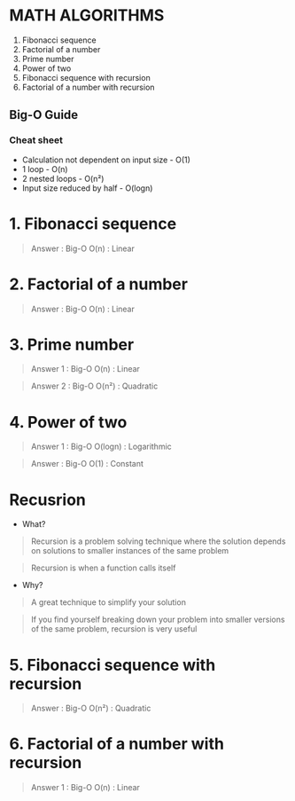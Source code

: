 # MATH ALGORITHMS

1. Fibonacci sequence
2. Factorial of a number
3. Prime number
4. Power of two
5. Fibonacci sequence with recursion
6. Factorial of a number with recursion

## Big-O Guide 

### Cheat sheet

- Calculation not dependent on input size - O(1)
- 1 loop - O(n)
- 2 nested loops - O(n²)
- Input size reduced by half - O(logn)

# 1. Fibonacci sequence
> Answer : Big-O O(n) : Linear

# 2. Factorial of a number
> Answer : Big-O O(n) : Linear

# 3. Prime number
> Answer 1 : Big-O O(n) : Linear

> Answer 2 : Big-O O(n²) : Quadratic

# 4. Power of two
> Answer 1 : Big-O O(logn) : Logarithmic

> Answer : Big-O O(1) : Constant

# Recusrion

- What?

> Recursion is a problem solving technique where the solution depends on solutions to smaller instances of the same problem

> Recursion is when a function calls itself

- Why?

> A great technique to simplify your solution

> If you find yourself breaking down your problem into smaller versions of the same problem, recursion is very useful

# 5. Fibonacci sequence with recursion

> Answer : Big-O O(n²) : Quadratic

# 6. Factorial of a number with recursion

> Answer 1 : Big-O O(n) : Linear